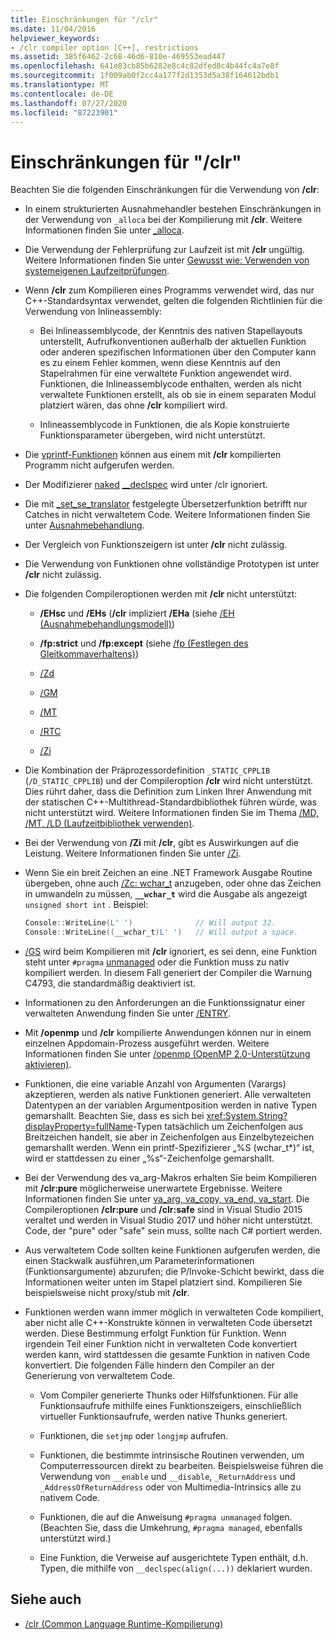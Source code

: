 ```yaml
---
title: Einschränkungen für "/clr"
ms.date: 11/04/2016
helpviewer_keywords:
- /clr compiler option [C++], restrictions
ms.assetid: 385f6462-2c68-46d6-810e-469553ead447
ms.openlocfilehash: 641e83cb85b6282e8c4c82dfed8c4b44fc4a7e8f
ms.sourcegitcommit: 1f009ab0f2cc4a177f2d1353d5a38f164612bdb1
ms.translationtype: MT
ms.contentlocale: de-DE
ms.lasthandoff: 07/27/2020
ms.locfileid: "87223901"
---
```

# <a name="clr-restrictions"></a>Einschränkungen für "/clr"

Beachten Sie die folgenden Einschränkungen für die Verwendung von **/clr**:

- In einem strukturierten Ausnahmehandler bestehen Einschränkungen in der Verwendung von `_alloca` bei der Kompilierung mit **/clr**. Weitere Informationen finden Sie unter [_alloca](../../c-runtime-library/reference/alloca.md).

- Die Verwendung der Fehlerprüfung zur Laufzeit ist mit **/clr** ungültig. Weitere Informationen finden Sie unter [Gewusst wie: Verwenden von systemeigenen Laufzeitprüfungen](/visualstudio/debugger/how-to-use-native-run-time-checks).

- Wenn **/clr** zum Kompilieren eines Programms verwendet wird, das nur C++-Standardsyntax verwendet, gelten die folgenden Richtlinien für die Verwendung von Inlineassembly:

  - Bei Inlineassemblycode, der Kenntnis des nativen Stapellayouts unterstellt, Aufrufkonventionen außerhalb der aktuellen Funktion oder anderen spezifischen Informationen über den Computer kann es zu einem Fehler kommen, wenn diese Kenntnis auf den Stapelrahmen für eine verwaltete Funktion angewendet wird. Funktionen, die Inlineassemblycode enthalten, werden als nicht verwaltete Funktionen erstellt, als ob sie in einem separaten Modul platziert wären, das ohne **/clr** kompiliert wird.

  - Inlineassemblycode in Funktionen, die als Kopie konstruierte Funktionsparameter übergeben, wird nicht unterstützt.

- Die [vprintf-Funktionen](../../c-runtime-library/vprintf-functions.md) können aus einem mit **/clr** kompilierten Programm nicht aufgerufen werden.

- Der Modifizierer [naked](../../cpp/naked-cpp.md) [__declspec](../../cpp/declspec.md) wird unter /clr ignoriert.

- Die mit [_set_se_translator](../../c-runtime-library/reference/set-se-translator.md) festgelegte Übersetzerfunktion betrifft nur Catches in nicht verwaltetem Code. Weitere Informationen finden Sie unter [Ausnahmebehandlung](../../extensions/exception-handling-cpp-component-extensions.md).

- Der Vergleich von Funktionszeigern ist unter **/clr** nicht zulässig.

- Die Verwendung von Funktionen ohne vollständige Prototypen ist unter **/clr** nicht zulässig.

- Die folgenden Compileroptionen werden mit **/clr** nicht unterstützt:

  - **/EHsc** und **/EHs** (**/clr** impliziert **/EHa** (siehe [/EH (Ausnahmebehandlungsmodell)](eh-exception-handling-model.md))

  - **/fp:strict** und **/fp:except** (siehe [/fp (Festlegen des Gleitkommaverhaltens)](fp-specify-floating-point-behavior.md))

  - [/Zd](z7-zi-zi-debug-information-format.md)

  - [/GM](gm-enable-minimal-rebuild.md)

  - [/MT](md-mt-ld-use-run-time-library.md)

  - [/RTC](rtc-run-time-error-checks.md)

  - [/Zi](z7-zi-zi-debug-information-format.md)

- Die Kombination der Präprozessordefinition `_STATIC_CPPLIB` (`/D_STATIC_CPPLIB`) und der Compileroption **/clr** wird nicht unterstützt. Dies rührt daher, dass die Definition zum Linken Ihrer Anwendung mit der statischen C++-Multithread-Standardbibliothek führen würde, was nicht unterstützt wird. Weitere Informationen finden Sie im Thema [/MD, /MT, /LD (Laufzeitbibliothek verwenden)](md-mt-ld-use-run-time-library.md).

- Bei der Verwendung von **/Zi** mit **/clr**, gibt es Auswirkungen auf die Leistung. Weitere Informationen finden Sie unter [/Zi](z7-zi-zi-debug-information-format.md).

- Wenn Sie ein breit Zeichen an eine .NET Framework Ausgabe Routine übergeben, ohne auch [/Zc: wchar_t](zc-wchar-t-wchar-t-is-native-type.md) anzugeben, oder ohne das Zeichen in umwandeln zu müssen, **`__wchar_t`** wird die Ausgabe als angezeigt `unsigned short int` . Beispiel:

    ```cpp
    Console::WriteLine(L' ')              // Will output 32.
    Console::WriteLine((__wchar_t)L' ')   // Will output a space.
    ```

- [/GS](gs-buffer-security-check.md) wird beim Kompilieren mit **/clr** ignoriert, es sei denn, eine Funktion steht unter `#pragma` [unmanaged](../../preprocessor/managed-unmanaged.md) oder die Funktion muss zu nativ kompiliert werden. In diesem Fall generiert der Compiler die Warnung C4793, die standardmäßig deaktiviert ist.

- Informationen zu den Anforderungen an die Funktionssignatur einer verwalteten Anwendung finden Sie unter [/ENTRY](entry-entry-point-symbol.md).

- Mit **/openmp** und **/clr** kompilierte Anwendungen können nur in einem einzelnen Appdomain-Prozess ausgeführt werden.  Weitere Informationen finden Sie unter [/openmp (OpenMP 2.0-Unterstützung aktivieren)](openmp-enable-openmp-2-0-support.md).

- Funktionen, die eine variable Anzahl von Argumenten (Varargs) akzeptieren, werden als native Funktionen generiert. Alle verwalteten Datentypen an der variablen Argumentposition werden in native Typen gemarshallt. Beachten Sie, dass es sich bei <xref:System.String?displayProperty=fullName>-Typen tatsächlich um Zeichenfolgen aus Breitzeichen handelt, sie aber in Zeichenfolgen aus Einzelbytezeichen gemarshallt werden. Wenn ein printf-Spezifizierer „%S (wchar_t*)“ ist, wird er stattdessen zu einer „%s“-Zeichenfolge gemarshallt.

- Bei der Verwendung des va_arg-Makros erhalten Sie beim Kompilieren mit **/clr:pure** möglicherweise unerwartete Ergebnisse. Weitere Informationen finden Sie unter [va_arg, va_copy, va_end, va_start](../../c-runtime-library/reference/va-arg-va-copy-va-end-va-start.md). Die Compileroptionen **/clr:pure** und **/clr:safe** sind in Visual Studio 2015 veraltet und werden in Visual Studio 2017 und höher nicht unterstützt. Code, der "pure" oder "safe" sein muss, sollte nach C# portiert werden.

- Aus verwaltetem Code sollten keine Funktionen aufgerufen werden, die einen Stackwalk ausführen,um Parameterinformationen (Funktionsargumente) abzurufen; die P/Invoke-Schicht bewirkt, dass die Informationen weiter unten im Stapel platziert sind.  Kompilieren Sie beispielsweise nicht proxy/stub mit **/clr**.

- Funktionen werden wann immer möglich in verwalteten Code kompiliert, aber nicht alle C++-Konstrukte können in verwalteten Code übersetzt werden.  Diese Bestimmung erfolgt Funktion für Funktion. Wenn irgendein Teil einer Funktion nicht in verwalteten Code konvertiert werden kann, wird stattdessen die gesamte Funktion in nativen Code konvertiert. Die folgenden Fälle hindern den Compiler an der Generierung von verwaltetem Code.

  - Vom Compiler generierte Thunks oder Hilfsfunktionen. Für alle Funktionsaufrufe mithilfe eines Funktionszeigers, einschließlich virtueller Funktionsaufrufe, werden native Thunks generiert.

  - Funktionen, die `setjmp` oder `longjmp` aufrufen.

  - Funktionen, die bestimmte intrinsische Routinen verwenden, um Computerressourcen direkt zu bearbeiten. Beispielsweise führen die Verwendung von `__enable` und `__disable`, `_ReturnAddress` und `_AddressOfReturnAddress` oder von Multimedia-Intrinsics alle zu nativem Code.

  - Funktionen, die auf die Anweisung `#pragma unmanaged` folgen. (Beachten Sie, dass die Umkehrung, `#pragma managed`, ebenfalls unterstützt wird.)

  - Eine Funktion, die Verweise auf ausgerichtete Typen enthält, d.h. Typen, die mithilfe von `__declspec(align(...))` deklariert wurden.

## <a name="see-also"></a>Siehe auch

- [/clr (Common Language Runtime-Kompilierung)](clr-common-language-runtime-compilation.md)
